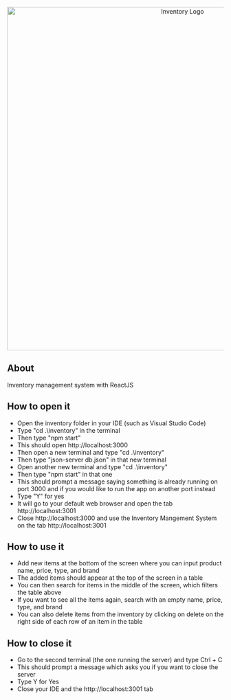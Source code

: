 <p align="center">
 <img src="https://user-images.githubusercontent.com/56180112/154119633-d52cd772-9d9c-4cba-b510-669ddb083811.png" alt="Inventory Logo" width=800/>
</p>

## About
Inventory management system with ReactJS

## How to open it
 - Open the inventory folder in your IDE (such as Visual Studio Code)
 - Type "cd .\inventory\" in the terminal
 - Then type "npm start"
 - This should open http://localhost:3000
 - Then open a new terminal and type "cd .\inventory\"
 - Then type "json-server db.json" in that new terminal
 - Open another new terminal and type "cd .\inventory\"
 - Then type "npm start" in that one
 - This should prompt a message saying something is already running on port 3000 and if you would like to run the app on another port instead
 - Type "Y" for yes
 - It will go to your default web browser and open the tab http://localhost:3001
 - Close http://localhost:3000 and use the Inventory Mangement System on the tab http://localhost:3001

## How to use it
 - Add new items at the bottom of the screen where you can input product name, price, type, and brand
 - The added items should appear at the top of the screen in a table
 - You can then search for items in the middle of the screen, which filters the table above
 - If you want to see all the items again, search with an empty name, price, type, and brand
 - You can also delete items from the inventory by clicking on delete on the right side of each row of an item in the table

## How to close it
 - Go to the second terminal (the one running the server) and type Ctrl + C
 - This should prompt a message which asks you if you want to close the server
 - Type Y for Yes
 - Close your IDE and the http://localhost:3001 tab
